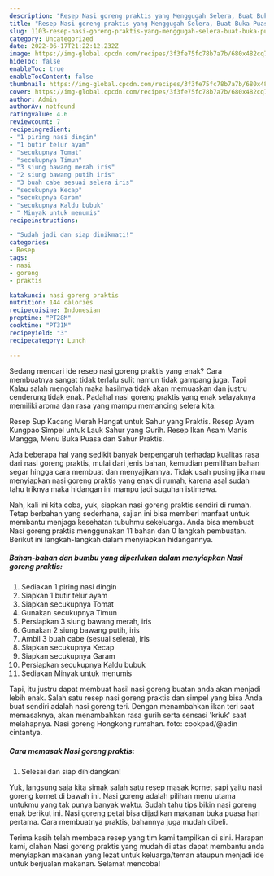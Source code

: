 ```yaml
---
description: "Resep Nasi goreng praktis yang Menggugah Selera, Buat Buka Puasa Bikin Ngiler"
title: "Resep Nasi goreng praktis yang Menggugah Selera, Buat Buka Puasa Bikin Ngiler"
slug: 1103-resep-nasi-goreng-praktis-yang-menggugah-selera-buat-buka-puasa-bikin-ngiler
category: Uncategorized
date: 2022-06-17T21:22:12.232Z
image: https://img-global.cpcdn.com/recipes/3f3fe75fc78b7a7b/680x482cq70/nasi-goreng-praktis-foto-resep-utama.jpg
hideToc: false
enableToc: true
enableTocContent: false
thumbnail: https://img-global.cpcdn.com/recipes/3f3fe75fc78b7a7b/680x482cq70/nasi-goreng-praktis-foto-resep-utama.jpg
cover: https://img-global.cpcdn.com/recipes/3f3fe75fc78b7a7b/680x482cq70/nasi-goreng-praktis-foto-resep-utama.jpg
author: Admin
authorAv: notfound
ratingvalue: 4.6
reviewcount: 7
recipeingredient:
- "1 piring nasi dingin"
- "1 butir telur ayam"
- "secukupnya Tomat"
- "secukupnya Timun"
- "3 siung bawang merah iris"
- "2 siung bawang putih iris"
- "3 buah cabe sesuai selera iris"
- "secukupnya Kecap"
- "secukupnya Garam"
- "secukupnya Kaldu bubuk"
- " Minyak untuk menumis"
recipeinstructions:

- "Sudah jadi dan siap dinikmati!"
categories:
- Resep
tags:
- nasi
- goreng
- praktis

katakunci: nasi goreng praktis 
nutrition: 144 calories
recipecuisine: Indonesian
preptime: "PT28M"
cooktime: "PT31M"
recipeyield: "3"
recipecategory: Lunch

---
```



Sedang mencari ide resep nasi goreng praktis yang enak? Cara membuatnya sangat tidak terlalu sulit namun tidak gampang juga. Tapi Kalau salah mengolah maka hasilnya tidak akan memuaskan dan justru cenderung tidak enak. Padahal nasi goreng praktis yang enak selayaknya memiliki aroma dan rasa yang mampu memancing selera kita.


Resep Sup Kacang Merah Hangat untuk Sahur yang Praktis. Resep Ayam Kungpao Simpel untuk Lauk Sahur yang Gurih. Resep Ikan Asam Manis Mangga, Menu Buka Puasa dan Sahur Praktis.

Ada beberapa hal yang sedikit banyak berpengaruh terhadap kualitas rasa dari nasi goreng praktis, mulai dari jenis bahan, kemudian pemilihan bahan segar hingga cara membuat dan menyajikannya. Tidak usah pusing jika mau menyiapkan nasi goreng praktis yang enak di rumah, karena asal sudah tahu triknya maka hidangan ini mampu jadi suguhan istimewa.


Nah, kali ini kita coba, yuk, siapkan nasi goreng praktis sendiri di rumah. Tetap berbahan yang sederhana, sajian ini bisa memberi manfaat untuk membantu menjaga kesehatan tubuhmu sekeluarga. Anda bisa membuat Nasi goreng praktis menggunakan 11 bahan dan 0 langkah pembuatan. Berikut ini langkah-langkah dalam menyiapkan hidangannya.

<!--inarticleads1-->

##### Bahan-bahan dan bumbu yang diperlukan dalam menyiapkan Nasi goreng praktis:

1. Sediakan 1 piring nasi dingin
1. Siapkan 1 butir telur ayam
1. Siapkan secukupnya Tomat
1. Gunakan secukupnya Timun
1. Persiapkan 3 siung bawang merah, iris
1. Gunakan 2 siung bawang putih, iris
1. Ambil 3 buah cabe (sesuai selera), iris
1. Siapkan secukupnya Kecap
1. Siapkan secukupnya Garam
1. Persiapkan secukupnya Kaldu bubuk
1. Sediakan  Minyak untuk menumis


Tapi, itu justru dapat membuat hasil nasi goreng buatan anda akan menjadi lebih enak. Salah satu resep nasi goreng praktis dan simpel yang bisa Anda buat sendiri adalah nasi goreng teri. Dengan menambahkan ikan teri saat memasaknya, akan menambahkan rasa gurih serta sensasi &#39;kriuk&#39; saat melahapnya. Nasi goreng Hongkong rumahan. foto: cookpad/@adin cintantya. 

<!--inarticleads2-->

##### Cara memasak Nasi goreng praktis:


1. Selesai dan siap dihidangkan!

Yuk, langsung saja kita simak salah satu resep masak kornet sapi yaitu nasi goreng kornet di bawah ini. Nasi goreng adalah pilihan menu utama untukmu yang tak punya banyak waktu. Sudah tahu tips bikin nasi goreng enak berikut ini. Nasi goreng petai bisa dijadikan makanan buka puasa hari pertama. Cara membuatnya praktis, bahannya juga mudah dibeli. 

Terima kasih telah membaca resep yang tim kami tampilkan di sini. Harapan kami, olahan Nasi goreng praktis yang mudah di atas dapat membantu anda menyiapkan makanan yang lezat untuk keluarga/teman ataupun menjadi ide untuk berjualan makanan. Selamat mencoba!
